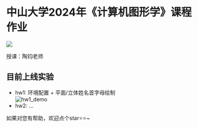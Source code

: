 # 中山大学2024年《计算机图形学》课程作业  
 ![](https://img.shields.io/badge/platform-windows-brightgreen.svg) 
 
授课：陶钧老师

## 目前上线实验
- hw1: 环境配置 + 平面/立体姓名首字母绘制<br>
   ![hw1_demo](hw1/assets/hw1_demo.gif)
- hw2: ...

如果对您有帮助，欢迎点个star⭐⭐~
